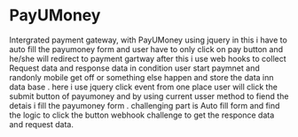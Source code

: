 # PayUMoney

Intergrated payment gateway, with PayUMoney using jquery in this i have to auto fill the payumoney form and user have to only click on pay button and he/she will redirect to payment gartway after this i use web hooks to collect Request data and response data in condition user start paymnet and randonly mobile get off or something else happen and store the data inn data base . here i use jquery click event from one place user will click the submit button of payumoney and by using current usser method to fiend the detais i fill the payumoney form .
challenging part is Auto fill form and find the logic to click the button
webhook challenge to get the responce data and request data.
